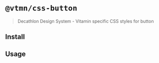 # `@vtmn/css-button`

> Decathlon Design System - Vitamin specific CSS styles for button

## Install

## Usage
